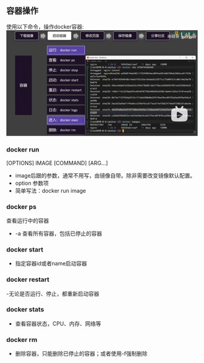 ## 容器操作
使用以下命令，操作docker容器:  
![](./images/docker-08-01.png)

### docker run  
[OPTIONS] IMAGE [COMMAND] [ARG...]  
- image后跟的参数，通常不用写，由镜像自带。除非需要改变镜像默认配置。  
- option 参数项  
- 简单写法：docker run image

### docker ps
查看运行中的容器
- -a 查看所有容器，包括已停止的容器

### docker start
- 指定容器id或者name启动容器

### docker restart
-无论是否运行、停止，都重新启动容器

### docker stats
- 查看容器状态，CPU、内存、网络等

### docker rm
- 删除容器，只能删除已停止的容器；或者使用-f强制删除

